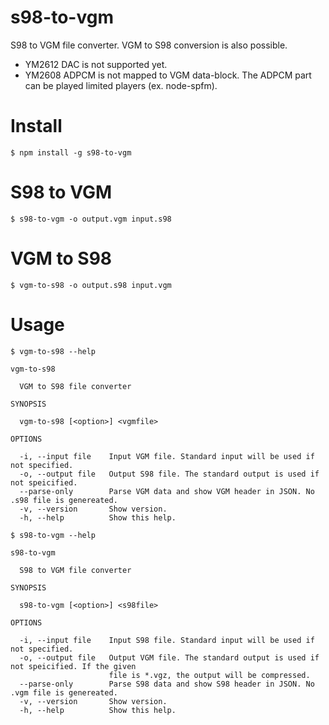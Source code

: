 # s98-to-vgm
S98 to VGM file converter. VGM to S98 conversion is also possible. 

- YM2612 DAC is not supported yet.
- YM2608 ADPCM is not mapped to VGM data-block. The ADPCM part can be played limited players (ex. node-spfm). 

# Install

```
$ npm install -g s98-to-vgm
```

# S98 to VGM 
```
$ s98-to-vgm -o output.vgm input.s98
```

# VGM to S98
```
$ vgm-to-s98 -o output.s98 input.vgm
```

# Usage
```
$ vgm-to-s98 --help

vgm-to-s98

  VGM to S98 file converter 

SYNOPSIS

  vgm-to-s98 [<option>] <vgmfile> 

OPTIONS

  -i, --input file    Input VGM file. Standard input will be used if not specified.           
  -o, --output file   Output S98 file. The standard output is used if not speicified.         
  --parse-only        Parse VGM data and show VGM header in JSON. No .s98 file is genereated. 
  -v, --version       Show version.                                                           
  -h, --help          Show this help.   
```

```
$ s98-to-vgm --help

s98-to-vgm

  S98 to VGM file converter 

SYNOPSIS

  s98-to-vgm [<option>] <s98file> 

OPTIONS

  -i, --input file    Input S98 file. Standard input will be used if not specified.                 
  -o, --output file   Output VGM file. The standard output is used if not speicified. If the given  
                      file is *.vgz, the output will be compressed.                                 
  --parse-only        Parse S98 data and show S98 header in JSON. No .vgm file is genereated.       
  -v, --version       Show version.                                                                 
  -h, --help          Show this help.  
```

